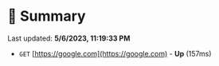 # 📖 Summary
Last updated: **5/6/2023, 11:19:33 PM**

- `GET` [https://google.com](https://google.com) - **Up** (157ms)
